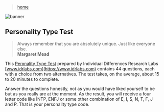 > [home](../)

![banner](/mbti/photos/banner.png)

## Personality Type Test

> Always remember that you are absolutely unique.  Just like everyone else.  
> **Margaret Mead**

This [Peronality Type Test](https://www.idrlabs.com/test.php) prepared by
Individual Differences Research Labs [www.idrlabs.com](https://www.idrlabs.com) contains 44 questions,
each with a choice from two alternatives.
The test takes, on the average, about 15 to 20 minutes to complete.

Answer the questions honestly, not as you would have liked  yourself to be but as you really are at the moment.
As the result, you will receive a four letter code like INTP, ENFJ or some other combination of E, I, S, N, T, F, J and P.
That is your personality type code.
